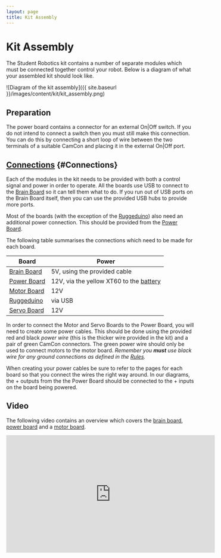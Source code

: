 ```yaml
---
layout: page
title: Kit Assembly
---
```


Kit Assembly
============

The Student Robotics kit contains a number of separate modules which must be connected together control your robot. Below is a diagram of what your assembled kit should look like.

![Diagram of the kit assembly]({{ site.baseurl }}/images/content/kit/kit_assembly.png)


Preparation
-----------

The power board contains a connector for an external On|Off switch.
If you do not intend to connect a switch then you must still make this connection.
You can do this by connecting a short loop of wire between the two terminals of a suitable CamCon and placing it in the external On|Off port.

[Connections](#Connections) {#Connections}
-----------

Each of the modules in the kit needs to be provided with both a control signal and power in order to operate.
All the boards use USB to connect to the [Brain Board](/docs/kit/brain_board) so it can tell them what to do.
If you run out of USB ports on the Brain Board itself, then you can use the provided USB hubs to provide more ports.

Most of the boards (with the exception of the [Ruggeduino](/docs/kit/ruggeduino)) also need an additional power connection.
This should be provided from the [Power Board](/docs/kit/power_board).

The following table summarises the connections which need to be made for each board.

Board                                   | Power
----------------------------------------|------------------------------
[Brain Board](/docs/kit/brain_board)    | 5V, using the provided cable
[Power Board](/docs/kit/power_board)    | 12V, via the yellow XT60 to the [battery](/docs/kit/batteries)
[Motor Board](/docs/kit/motor_board)    | 12V
[Ruggeduino](/docs/kit/ruggeduino)      | via USB
[Servo Board](/docs/kit/servo_board)    | 12V

In order to connect the Motor and Servo Boards to the Power Board, you will need to create some power cables.
This should be done using the provided red and black _power wire_ (this is the thicker wire provided in the kit)
 and a pair of green CamCon connectors. The green power wire should only be used to connect motors to the motor board. 
_Remember you **must** use black wire for any ground connections as defined in the [Rules](/docs/rules)._

When creating your power cables be sure to refer to the pages for each board
 so that you connect the wires the right way around.
In our diagrams, the <span class="positive-connector">+</span> outputs from the
 the Power Board should be connected to the <span class="positive-connector">+</span>
 inputs on the board being powered.

Video
-----

The following video contains an overview which covers the [brain board](/docs/kit/brain_board),
[power board](/docs/kit/power_board) and a [motor board](/docs/kit/motor_board).

<iframe class="video center"
        height="315"
        width="560"
        src="https://www.youtube-nocookie.com/embed/vhZjjCdhVE0?rel=0"
        frameborder="0"
        allowfullscreen>
</iframe>
